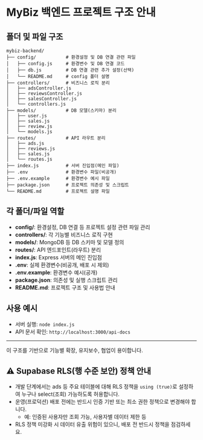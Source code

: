 # MyBiz 백엔드 프로젝트 구조 안내

## 폴더 및 파일 구조

```
mybiz-backend/
├── config/           # 환경설정 및 DB 연결 관련 파일
│   ├── config.js     # 환경변수 및 DB 연결 코드
│   ├── db.js         # DB 연결 관련 추가 설정(선택)
│   └── README.md     # config 폴더 설명
├── controllers/      # 비즈니스 로직 분리
│   ├── adsController.js
│   ├── reviewsController.js
│   ├── salesController.js
│   └── controllers.js
├── models/           # DB 모델(스키마) 분리
│   ├── user.js
│   ├── sales.js
│   ├── review.js
│   └── models.js
├── routes/           # API 라우트 분리
│   ├── ads.js
│   ├── reviews.js
│   ├── sales.js
│   └── routes.js
├── index.js          # 서버 진입점(메인 파일)
├── .env              # 환경변수 파일(비공개)
├── .env.example      # 환경변수 예시 파일
├── package.json      # 프로젝트 의존성 및 스크립트
└── README.md         # 프로젝트 설명 파일
```

## 각 폴더/파일 역할
- **config/**: 환경설정, DB 연결 등 프로젝트 설정 관련 파일 관리
- **controllers/**: 각 기능별 비즈니스 로직 구현
- **models/**: MongoDB 등 DB 스키마 및 모델 정의
- **routes/**: API 엔드포인트(라우트) 분리
- **index.js**: Express 서버의 메인 진입점
- **.env**: 실제 환경변수(비공개, 배포 시 제외)
- **.env.example**: 환경변수 예시(공개)
- **package.json**: 의존성 및 실행 스크립트 관리
- **README.md**: 프로젝트 구조 및 사용법 안내

## 사용 예시
- 서버 실행: `node index.js`
- API 문서 확인: `http://localhost:3000/api-docs`

---

이 구조를 기반으로 기능별 확장, 유지보수, 협업이 용이합니다.


## ⚠️ Supabase RLS(행 수준 보안) 정책 안내

- 개발 단계에서는 ads 등 주요 테이블에 대해 RLS 정책을 `using (true)`로 설정하여 누구나 select(조회) 가능하도록 허용합니다.
- 운영(프로덕션) 배포 전에는 반드시 인증 기반 또는 최소 권한 정책으로 변경해야 합니다.
  - 예: 인증된 사용자만 조회 가능, 사용자별 데이터 제한 등
- RLS 정책 미강화 시 데이터 유출 위험이 있으니, 배포 전 반드시 정책을 점검하세요.
